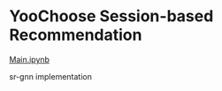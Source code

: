 # YooChoose Session-based Recommendation

[Main.ipynb](notebooks/Main.ipynb)

sr-gnn implementation
